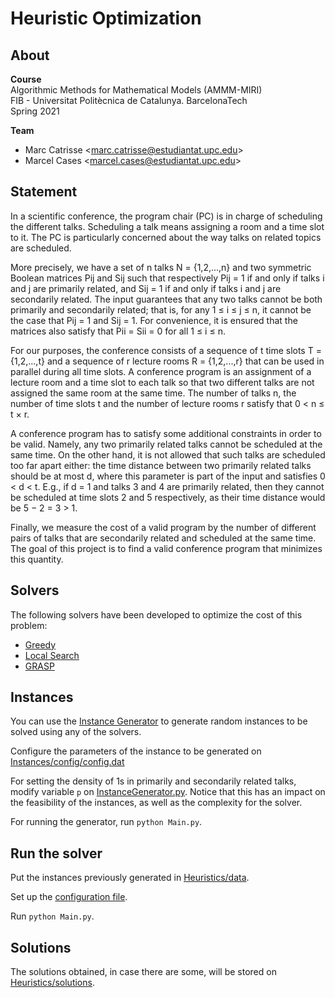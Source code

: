 # Heuristic Optimization

## About

**Course**  
Algorithmic Methods for Mathematical Models (AMMM-MIRI)  
FIB - Universitat Politècnica de Catalunya. BarcelonaTech  
Spring 2021

**Team**  
* Marc Catrisse
&lt;marc.catrisse@estudiantat.upc.edu&gt;
* Marcel Cases
&lt;marcel.cases@estudiantat.upc.edu&gt;

## Statement

In a scientific conference, the program chair (PC) is in charge of scheduling the different talks. Scheduling a talk means assigning a room and a time slot to it. The PC is particularly concerned about the way talks on related topics are scheduled.

More precisely, we have a set of n talks N = {1,2,...,n} and two symmetric Boolean matrices Pij and Sij such that respectively Pij = 1 if and only if talks i and j are primarily related, and Sij = 1 if and only if talks i and j are secondarily related. The input guarantees that any two talks cannot be both primarily and secondarily related; that is, for any 1 ≤ i ≤ j ≤ n, it cannot be the case that Pij = 1 and Sij = 1. For convenience, it is ensured that the matrices also satisfy that Pii = Sii = 0 for all 1 ≤ i ≤ n.

For our purposes, the conference consists of a sequence of t time slots T = {1,2,...,t} and a sequence of r lecture rooms R = {1,2,...,r} that can be used in parallel during all time slots. A conference program is an assignment of a lecture room and a time slot to each talk so that two different talks are not assigned the same room at the same time. The number of talks n, the number of time slots t and the number of lecture rooms r satisfy that 0 < n ≤ t × r.

A conference program has to satisfy some additional constraints in order to be valid. Namely, any two primarily related talks cannot be scheduled at the same time. On the other hand, it is not allowed that such talks are scheduled too far apart either: the time distance between two primarily related talks should be at most d, where this parameter is part of the input and satisfies 0 < d < t. E.g., if d = 1 and talks 3 and 4 are primarily related, then they cannot be scheduled at time slots 2 and 5 respectively, as their time distance would be 5 − 2 = 3 > 1.

Finally, we measure the cost of a valid program by the number of different pairs of talks that are secondarily related and scheduled at the same time. The goal of this project is to find a valid conference program that minimizes this quantity.

## Solvers

The following solvers have been developed to optimize the cost of this problem:
* [Greedy](Heuristics/solvers/solver_Greedy.py)
* [Local Search](Heuristics/solvers/localSearch.py)
* [GRASP](Heuristics/solvers/solver_GRASP.py)

## Instances

You can use the [Instance Generator](Instances/InstanceGenerator.py) to generate random instances to be solved using any of the solvers.

Configure the parameters of the instance to be generated on [Instances/config/config.dat](Instances/config/config.dat)

For setting the density of 1s in primarily and secondarily related talks, modify variable `p` on [InstanceGenerator.py](Instances/InstanceGenerator.py). Notice that this has an impact on the feasibility of the instances, as well as the complexity for the solver.

For running the generator, run `python Main.py`.

## Run the solver

Put the instances previously generated in [Heuristics/data](Heuristics/data).

Set up the [configuration file](Heuristics/config/config.dat).

Run `python Main.py`.

## Solutions

The solutions obtained, in case there are some, will be stored on [Heuristics/solutions](Heuristics/solutions).
